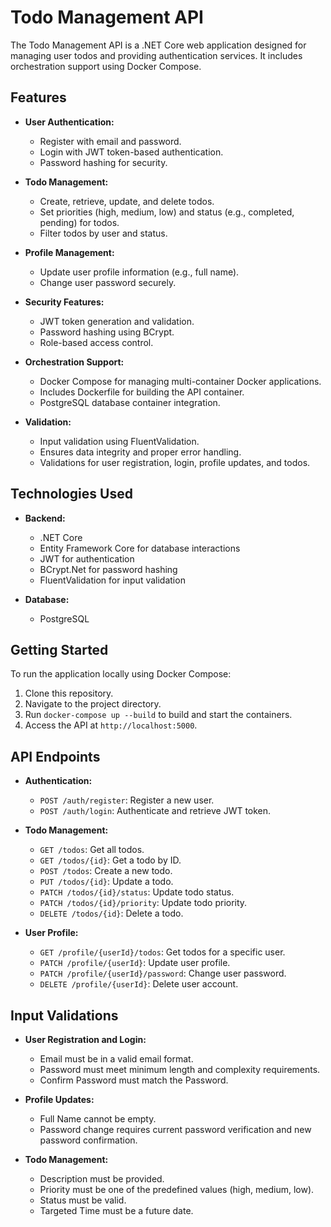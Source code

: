 # Todo Management API


The Todo Management API is a .NET Core web application designed for managing user todos and providing authentication services. It includes orchestration support using Docker Compose.

## Features

- **User Authentication:**
  - Register with email and password.
  - Login with JWT token-based authentication.
  - Password hashing for security.

- **Todo Management:**
  - Create, retrieve, update, and delete todos.
  - Set priorities (high, medium, low) and status (e.g., completed, pending) for todos.
  - Filter todos by user and status.

- **Profile Management:**
  - Update user profile information (e.g., full name).
  - Change user password securely.

- **Security Features:**
  - JWT token generation and validation.
  - Password hashing using BCrypt.
  - Role-based access control.

- **Orchestration Support:**
  - Docker Compose for managing multi-container Docker applications.
  - Includes Dockerfile for building the API container.
  - PostgreSQL database container integration.

- **Validation:**
  - Input validation using FluentValidation.
  - Ensures data integrity and proper error handling.
  - Validations for user registration, login, profile updates, and todos.

## Technologies Used

- **Backend:**
  - .NET Core
  - Entity Framework Core for database interactions
  - JWT for authentication
  - BCrypt.Net for password hashing
  - FluentValidation for input validation

- **Database:**
  - PostgreSQL

## Getting Started

To run the application locally using Docker Compose:

1. Clone this repository.
2. Navigate to the project directory.
3. Run `docker-compose up --build` to build and start the containers.
4. Access the API at `http://localhost:5000`.

## API Endpoints

- **Authentication:**
  - `POST /auth/register`: Register a new user.
  - `POST /auth/login`: Authenticate and retrieve JWT token.

- **Todo Management:**
  - `GET /todos`: Get all todos.
  - `GET /todos/{id}`: Get a todo by ID.
  - `POST /todos`: Create a new todo.
  - `PUT /todos/{id}`: Update a todo.
  - `PATCH /todos/{id}/status`: Update todo status.
  - `PATCH /todos/{id}/priority`: Update todo priority.
  - `DELETE /todos/{id}`: Delete a todo.

- **User Profile:**
  - `GET /profile/{userId}/todos`: Get todos for a specific user.
  - `PATCH /profile/{userId}`: Update user profile.
  - `PATCH /profile/{userId}/password`: Change user password.
  - `DELETE /profile/{userId}`: Delete user account.

## Input Validations

- **User Registration and Login:**
  - Email must be in a valid email format.
  - Password must meet minimum length and complexity requirements.
  - Confirm Password must match the Password.

- **Profile Updates:**
  - Full Name cannot be empty.
  - Password change requires current password verification and new password confirmation.

- **Todo Management:**
  - Description must be provided.
  - Priority must be one of the predefined values (high, medium, low).
  - Status must be valid.
  - Targeted Time must be a future date.
